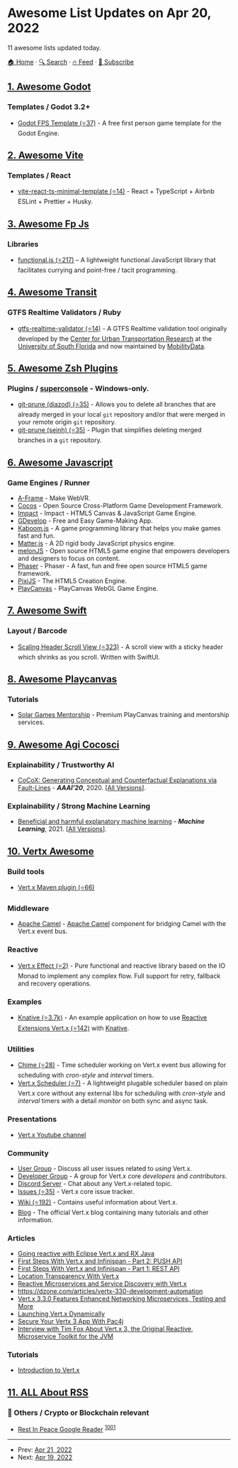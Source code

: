 # Awesome List Updates on Apr 20, 2022

11 awesome lists updated today.

[🏠 Home](/README.md) · [🔍 Search](https://www.trackawesomelist.com/search/) · [🔥 Feed](https://www.trackawesomelist.com/rss.xml) · [📮 Subscribe](https://trackawesomelist.us17.list-manage.com/subscribe?u=d2f0117aa829c83a63ec63c2f&id=36a103854c)



## [1. Awesome Godot](/content/godotengine/awesome-godot/README.md)

### Templates / Godot 3.2+

*   [Godot FPS Template (⭐37)](https://github.com/MilkAndBanana01/godot-fps-template) - A free first person game template for the Godot Engine.

## [2. Awesome Vite](/content/vitejs/awesome-vite/README.md)

### Templates / React

*   [vite-react-ts-minimal-template (⭐14)](https://github.com/alessandropisu/vite-react-ts-minimal-template) - React + TypeScript + Airbnb ESLint + Prettier + Husky.

## [3. Awesome Fp Js](/content/stoeffel/awesome-fp-js/README.md)

### Libraries

*   [functional.js (⭐217)](https://github.com/functionaljs/functional-js) – A lightweight functional JavaScript library that facilitates currying and point-free / tacit programming.

## [4. Awesome Transit](/content/CUTR-at-USF/awesome-transit/README.md)

### GTFS Realtime Validators / Ruby

*   [gtfs-realtime-validator (⭐14)](https://github.com/MobilityData/gtfs-realtime-validator) - A GTFS Realtime validation tool originally developed by the [Center for Urban Transportation Research](https://www.cutr.usf.edu/) at the [University of South Florida](https://www.usf.edu/) and now maintained by [MobilityData](https://mobilitydata.org/).

## [5. Awesome Zsh Plugins](/content/unixorn/awesome-zsh-plugins/README.md)

### Plugins / [superconsole](https://github.com/alexchmykhalo/superconsole)   \- Windows-only.

*   [git-prune (diazod) (⭐35)](https://github.com/diazod/git-prune) - Allows you to delete all branches that are already merged in your local `git` repository and/or that were merged in your remote origin `git` repository.
*   [git-prune (seinh) (⭐35)](https://github.com/Seinh/git-prune) - Plugin that simplifies deleting merged branches in a `git` repository.

## [6. Awesome Javascript](/content/sorrycc/awesome-javascript/README.md)

### Game Engines / Runner

*   [A-Frame](https://aframe.io) - Make WebVR.
*   [Cocos](https://www.cocos.com) - Open Source Cross-Platform Game Development Framework.
*   [Impact](https://impactjs.com) - Impact - HTML5 Canvas & JavaScript Game Engine.
*   [GDevelop](https://gdevelop.io) - Free and Easy Game-Making App.
*   [Kaboom.js](https://kaboomjs.com) - A game programming library that helps you make games fast and fun.
*   [Matter.js](https://brm.io/matter-js) - A 2D rigid body JavaScript physics engine.
*   [melonJS](https://melonjs.org) - Open source HTML5 game engine that empowers developers and designers to focus on content.
*   [Phaser](https://phaser.io) - Phaser - A fast, fun and free open source HTML5 game framework.
*   [PixiJS](https://pixijs.com) - The HTML5 Creation Engine.
*   [PlayCanvas](https://playcanvas.com) - PlayCanvas WebGL Game Engine.

## [7. Awesome Swift](/content/matteocrippa/awesome-swift/README.md)

### Layout / Barcode

*   [Scaling Header Scroll View (⭐323)](https://github.com/exyte/ScalingHeaderScrollView) - A scroll view with a sticky header which shrinks as you scroll. Written with SwiftUI.

## [8. Awesome Playcanvas](/content/playcanvas/awesome-playcanvas/README.md)

### Tutorials

*   [Solar Games Mentorship](https://solargames.io/mentorship/) - Premium PlayCanvas training and mentorship services.

## [9. Awesome Agi Cocosci](/content/YuzheSHI/awesome-agi-cocosci/README.md)

### Explainability / Trustworthy AI

*   [CoCoX: Generating Conceptual and Counterfactual Explanations via Fault-Lines](https://ojs.aaai.org/index.php/AAAI/article/view/5643) - ***AAAI'20***, 2020. \[[All Versions](https://scholar.google.com/scholar?cluster=17443137068166403183\&hl=en\&as_sdt=0,5)].

### Explainability / Strong Machine Learning

*   [Beneficial and harmful explanatory machine learning](https://link.springer.com/article/10.1007%2Fs10994-020-05941-0) - ***Machine Learning***, 2021. \[[All Versions](https://scholar.google.com/scholar?cluster=16983722694047294963\&hl=en\&as_sdt=0,5)].

## [10. Vertx Awesome](/content/vert-x3/vertx-awesome/README.md)

### Build tools

*   [Vert.x Maven plugin (⭐66)](https://github.com/reactiverse/vertx-maven-plugin)

### Middleware

*   [Apache Camel](https://camel.apache.org/components/vertx-component.html) - [Apache Camel](http://camel.apache.org/) component for bridging Camel with the Vert.x event bus.

### Reactive

*   [Vert.x Effect (⭐2)](https://github.com/imrafaelmerino/vertx-effect) - Pure functional and reactive library based on the IO Monad to implement any complex flow. Full support for retry, fallback and recovery operations.

### Examples

*   [Knative (⭐3.7k)](https://github.com/knative/docs/tree/main/code-samples/community/serving/helloworld-vertx) - An example application on how to use [Reactive Extensions Vert.x (⭐142)](https://github.com/vert-x3/vertx-rx) with [Knative](https://github.com/knative).

### Utilities

*   [Chime (⭐28)](https://github.com/LisiLisenok/Chime) - Time scheduler working on Vert.x event bus allowing for scheduling with *cron-style* and *interval* timers.
*   [Vert.x Scheduler (⭐7)](https://github.com/zero88/vertx-scheduler) - A lightweight plugable scheduler based on plain Vert.x core without any external libs for scheduling with *cron-style* and *interval* timers with a detail *monitor* on both sync and async task.

### Presentations

*   [Vert.x Youtube channel](https://www.youtube.com/channel/UCGN6L3tRhs92Uer3c6VxOSA)

### Community

*   [User Group](https://groups.google.com/forum/?fromgroups#!forum/vertx) - Discuss all user issues related to *using* Vert.x.
*   [Developer Group](https://groups.google.com/forum/?fromgroups#!forum/vertx-dev) - A group for Vert.x core *developers* and *contributors*.
*   [Discord Server](https://discord.gg/KzEMwP2) - Chat about any Vert.x-related topic.
*   [Issues (⭐35)](https://github.com/vert-x3/issues/issues) - Vert.x core issue tracker.
*   [Wiki (⭐192)](https://github.com/vert-x3/wiki/wiki) - Contains useful information about Vert.x.
*   [Blog](http://vertx.io/blog/) - The official Vert.x blog containing many tutorials and other information.

### Articles

*   [Going reactive with Eclipse Vert.x and RX Java](https://blogs.oracle.com/javamagazine/going-reactive-with-eclipse-vertx-and-rxjava)
*   [First Steps With Vert.x and Infinispan - Part 2: PUSH API](https://dzone.com/articles/first-steps-with-vertx-and-infinispan-push-api-par)
*   [First Steps With Vert.x and Infinispan - Part 1: REST API](https://dzone.com/articles/first-steps-with-vertx-and-infinispan-rest-api)
*   [Location Transparency With Vert.x](https://dzone.com/articles/location-transparency-with-vertx)
*   [Reactive Microservices and Service Discovery with Vert.x](https://dzone.com/articles/reactive-microservices-and-service-discovery-with)
*   <https://dzone.com/articles/vertx-330-development-automation>
*   [Vert.x 3.3.0 Features Enhanced Networking Microservices, Testing and More](https://www.infoq.com/news/2016/06/Vert.x-3.3.0-release-features)
*   [Launching Vert.x Dynamically](https://dzone.com/articles/vertx-launcher)
*   [Secure Your Vertx 3 App With Pac4j](https://dzone.com/articles/secure-your-vertx)
*   [Interview with Tim Fox About Vert.x 3, the Original Reactive, Microservice Toolkit for the JVM](http://www.infoq.com/articles/vertx-3-tim-fox)

### Tutorials

*   [Introduction to Vert.x](https://vertx.io/get-started/)

## [11. ALL About RSS](/content/AboutRSS/ALL-about-RSS/README.md)

### 🦾 Others / Crypto or Blockchain relevant

*   [Rest In Peace Google Reader](https://web.archive.org/web/20210420205654/https://www.ripgooglereader.com/) <sup>[1001](https://t.me/s/aboutrss/1001)</sup>

---

- Prev: [Apr 21, 2022](/content/2022/04/21/README.md)
- Next: [Apr 19, 2022](/content/2022/04/19/README.md)